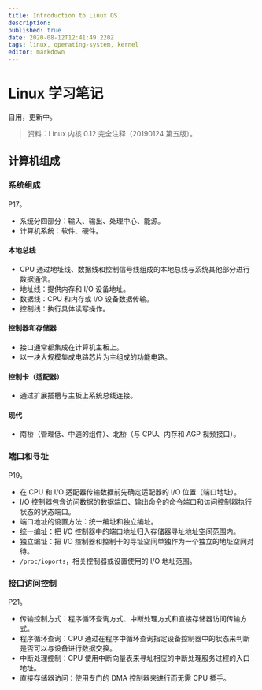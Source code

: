 ```yaml
---
title: Introduction to Linux OS
description: 
published: true
date: 2020-08-12T12:41:49.220Z
tags: linux, operating-system, kernel
editor: markdown
---
```


# Linux 学习笔记

自用，更新中。

> 资料：Linux 内核 0.12 完全注释（20190124 第五版）。

## 计算机组成

### 系统组成

P17。

* 系统分四部分：输入、输出、处理中心、能源。
* 计算机系统：软件、硬件。

#### 本地总线
* CPU 通过地址线、数据线和控制信号线组成的本地总线与系统其他部分进行数据通信。
* 地址线：提供内存和 I/O 设备地址。
* 数据线：CPU 和内存或 I/O 设备数据传输。
* 控制线：执行具体读写操作。

#### 控制器和存储器
* 接口通常都集成在计算机主板上。
* 以一块大规模集成电路芯片为主组成的功能电路。

#### 控制卡（适配器）
* 通过扩展插槽与主板上系统总线连接。

#### 现代
* 南桥（管理低、中速的组件）、北桥（与 CPU、内存和 AGP 视频接口）。

### 端口和寻址

P19。

* 在 CPU 和 I/O 适配器传输数据前先确定适配器的 I/O 位置（端口地址）。
* I/O 控制器包含访问数据的数据端口、输出命令的命令端口和访问控制器执行状态的状态端口。
* 端口地址的设置方法：统一编址和独立编址。
* 统一编址：把 I/O 控制器中的端口地址归入存储器寻址地址空间范围内。
* 独立编址：把 I/O 控制器和控制卡的寻址空间单独作为一个独立的地址空间对待。
* `/proc/ioports`，相关控制器或设置使用的 I/O 地址范围。

### 接口访问控制

P21。

* 传输控制方式：程序循环查询方式、中断处理方式和直接存储器访问传输方式。
* 程序循环查询：CPU 通过在程序中循环查询指定设备控制器中的状态来判断是否可以与设备进行数据交换。
* 中断处理控制：CPU 使用中断向量表来寻址相应的中断处理服务过程的入口地址。
* 直接存储器访问：使用专门的 DMA 控制器来进行而无需 CPU 插手。